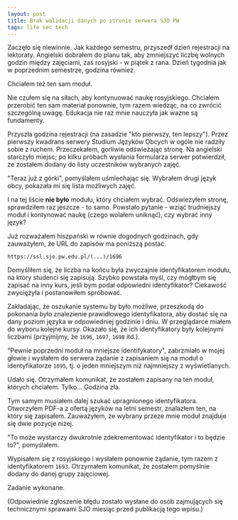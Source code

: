 ```yaml
---
layout: post
title: Brak walidacji danych po stronie serwera SJO PW
tags: life sec tech
---
```


Zaczęło się niewinnie. Jak każdego semestru, przyszedł dzień rejestracji na lektoraty. Angielski dobrałem do planu tak, aby zmniejszyć liczbę wolnych godzin między zajęciami, zaś rosyjski - w piątek z rana. Dzień tygodnia jak w poprzednim semestrze, godzina również.

Chciałem też ten sam moduł.

Nie czułem się na siłach, aby kontynuować naukę rosyjskiego. Chciałem przerobić ten sam materiał ponownie, tym razem wiedząc, na co zwrócić szczególną uwagę. Edukacja nie raz mnie nauczyła jak ważne są fundamenty.

Przyszła godzina rejestracji (na zasadzie "kto pierwszy, ten lepszy"). Przez pierwszy kwadrans serwery Studium Języków Obcych w ogóle nie radziły sobie z ruchem. Przeczekałem, gorliwie odświeżając stronę. Na angielski starczyło miejsc; po kilku próbach wysłania formularza serwer potwierdził, że zostałem dodany do listy uczestników wybranych zajęć.

"Teraz już z górki", pomyślałem uśmiechając się. Wybrałem drugi język obcy, pokazała mi się lista możliwych zajęć.

I na tej liście **nie było** modułu, który chciałem wybrać. Odświeżyłem stronę, sprawdziłem raz jeszcze - to samo. Powstało pytanie - wziąć trudniejszy moduł i kontynować naukę (czego wolałem uniknąć), czy wybrać inny język?

Już rozważałem hiszpański w równie dogodnych godzinach, gdy zauważyłem, że URL do zapisów ma poniższą postać.

```
https://ssl.sjo.pw.edu.pl/(...)/1696
```

Domyśliłem się, że liczba na końcu była zwyczajnie identyfikatorem modułu, na który studenci się zapisują. Szybko powstała myśl, czy mógłbym się zapisać na inny kurs, jeśli bym podał odpowiedni identyfikator? Ciekawość zwyciężyła i postanowiłem spróbować.

Zakładając, że oszukanie systemu by było możliwe, przeszkodą do pokonania było znalezienie prawidłowego identyfikatora, aby dostać się na dany poziom języka w odpowiedniej godzinie i dniu. W przeglądarce miałem do wyboru kolejne kursy. Okazało się, że ich identyfikatory były kolejnymi liczbami (przyjmijmy, że `1696`, `1697`, `1698` itd.).

"Pewnie poprzedni moduł na mniejsze identifykatory", zabrzmiało w mojej głowie i wysłałem do serwera żądanie z zapisaniem się na moduł o identyfikatorze `1695`, tj. o jeden mniejszym niż najmniejszy z wyświetlanych.

Udało się. Otrzymałem komunikat, że zostałem zapisany na ten moduł, których chciałem. Tylko... Godzina zła.

Tym samym musiałem dalej szukać upragnionego identyfikatora. Otworzyłem PDF-a z ofertą języków na letni semestr, znalazłem ten, na który się zapisałem. Zauważyłem, że wybrany przeze mnie moduł znajduje się dwie pozycje niżej.

"To może wystarczy dwukrotnie zdekrementować identyfikator i to będzie to?", pomyślałem.

Wypisałem się z rosyjskiego i wysłałem ponownie żądanie, tym razem z identyfikatorem `1693`. Otrzymałem komunikat, że zostałem pomyślnie dodany do danej grupy zajęciowej.

Zadanie wykonane.

(Odpowiednie zgłoszenie błędu zostało wysłane do osób zajmujących się technicznymi sprawami SJO miesiąc przed publikacją tego wpisu.)
